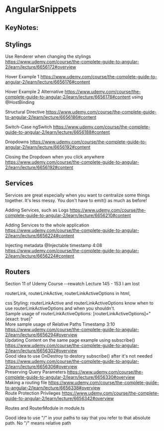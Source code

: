 # AngularSnippets

## KeyNotes:

## Stylings

Use Renderer when changing the stylings https://www.udemy.com/course/the-complete-guide-to-angular-2/learn/lecture/6656172#overview

Hover Example 1 https://www.udemy.com/course/the-complete-guide-to-angular-2/learn/lecture/6656176#content

Hover Example 2 Alternative https://www.udemy.com/course/the-complete-guide-to-angular-2/learn/lecture/6656178#content using @HostBinding

Structural Directive  https://www.udemy.com/course/the-complete-guide-to-angular-2/learn/lecture/6656186#content

Switch-Case ngSwitch https://www.udemy.com/course/the-complete-guide-to-angular-2/learn/lecture/6656188#content

Dropdowns https://www.udemy.com/course/the-complete-guide-to-angular-2/learn/lecture/6656192#content

Closing the Dropdown when you click anywhere https://www.udemy.com/course/the-complete-guide-to-angular-2/learn/lecture/6656192#content

## Services

Services are great especially when you want to centralize some things together. It's less messy. You don't have to emit() as much as before!

Adding Services, such as Logs https://www.udemy.com/course/the-complete-guide-to-angular-2/learn/lecture/6656210#content

Adding Services to the whole application https://www.udemy.com/course/the-complete-guide-to-angular-2/learn/lecture/6656224#content

Injecting metadata @Injectable timestamp 4:08 https://www.udemy.com/course/the-complete-guide-to-angular-2/learn/lecture/6656224#content

## Routers

Section 11 of Udemy Course --rewatch Lecture 145 - 153 I am lost

routerLink, routerLinkActive, routerLinkActiveOptions in html,

css Styling: routerLinkActive and routerLinkActiveOptions know when to use routerLinkActiveOptions and when you shouldn't. 
</br> Sample usage of routerLinkActiveOptions: [routerLinkActiveOptions]="{exact: true}"
</br> More sample usage of Relative Paths Timestamp 3:10 https://www.udemy.com/course/the-complete-guide-to-angular-2/learn/lecture/6656294#overview
</br> Updating Content on the same page example using subscribe() https://www.udemy.com/course/the-complete-guide-to-angular-2/learn/lecture/6656302#overview
</br> Good idea to use OnDestroy to destory subscribe() after it's not needed https://www.udemy.com/course/the-complete-guide-to-angular-2/learn/lecture/6656306#overview
</br> Preserving Query Parameters https://www.udemy.com/course/the-complete-guide-to-angular-2/learn/lecture/6656330#overview
</br> Making a routing file https://www.udemy.com/course/the-complete-guide-to-angular-2/learn/lecture/6656338#overview
</br> Route Protection Privileges https://www.udemy.com/course/the-complete-guide-to-angular-2/learn/lecture/6656342#overview


Routes and RouterModule in module.ts

Good idea to use "/" in your paths to say that you refer to that absolute path. No "/" means relative path